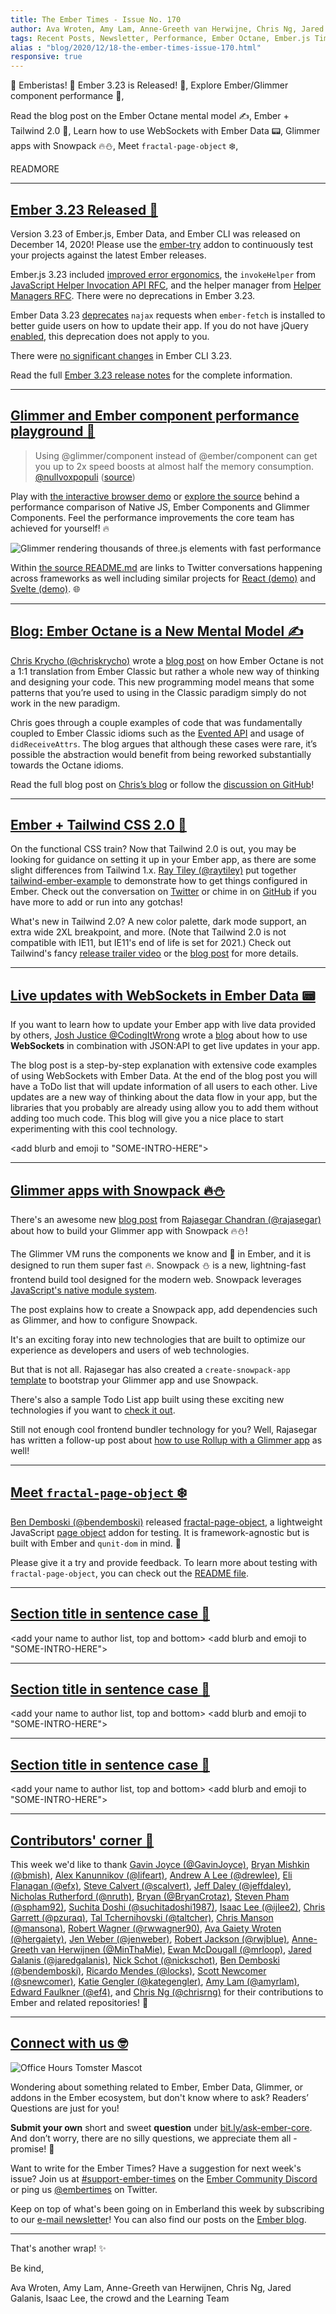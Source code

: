 ```yaml
---
title: The Ember Times - Issue No. 170
author: Ava Wroten, Amy Lam, Anne-Greeth van Herwijne, Chris Ng, Jared Galanis, Isaac Lee, the crowd
tags: Recent Posts, Newsletter, Performance, Ember Octane, Ember.js Times, Ember Times, 2020
alias : "blog/2020/12/18-the-ember-times-issue-170.html"
responsive: true
---
```


👏 Emberistas! 🐹
Ember 3.23 is Released! 🐹,
Explore Ember/Glimmer component performance 🚅,
<!--alex ignore nuts-->
Read the blog post on the Ember Octane mental model ✍️,
Ember + Tailwind 2.0 🎨,
Learn how to use WebSockets with Ember Data 📟,
Glimmer apps with Snowpack 🔥️⛄,
Meet `fractal-page-object` ❄️,

READMORE

---

## [Ember 3.23 Released 🐹](https://blog.emberjs.com/2020/12/14/ember-3-23-released.html)

Version 3.23 of Ember.js, Ember Data, and Ember CLI was released on December 14, 2020! Please use the [ember-try](https://github.com/ember-cli/ember-try) addon to continuously test your projects against the latest Ember releases.

Ember.js 3.23 included [improved error ergonomics](https://github.com/emberjs/ember.js/pull/19213), the `invokeHelper` from [JavaScript Helper Invocation API RFC](https://github.com/emberjs/rfcs/blob/master/text/0626-invoke-helper.md), and the helper manager from [Helper Managers RFC](https://github.com/emberjs/rfcs/blob/master/text/0625-helper-managers.md). There were no deprecations in Ember 3.23.

Ember Data 3.23 [deprecates](https://deprecations.emberjs.com/ember-data/v3.x/#toc_ember-data-najax-fallback) `najax` requests when `ember-fetch` is installed to better guide users on how to update their app. If you do not have jQuery [enabled](https://guides.emberjs.com/release/configuring-ember/optional-features/), this deprecation does not apply to you.

There were [no significant changes](https://github.com/ember-cli/ember-cli/releases/tag/v3.23.0) in Ember CLI 3.23.

Read the full [Ember 3.23 release notes](https://blog.emberjs.com/2020/12/14/ember-3-23-released.html) for the complete information.

---

## [Glimmer and Ember component performance playground 🚅](https://nullvoxpopuli.github.io/ember-three-boxes-demo/)

> Using @glimmer/component instead of @ember/component can get you up to 2x speed boosts at almost half the memory consumption.
> [@nullvoxpopuli](https://twitter.com/nullvoxpopuli) ([source](https://twitter.com/nullvoxpopuli/status/1335616011744251907))

Play with [the interactive browser demo](https://nullvoxpopuli.github.io/ember-three-boxes-demo/) or [explore the source](https://github.com/NullVoxPopuli/ember-three-boxes-demo) behind a performance comparison of Native JS, Ember Components and Glimmer Components. Feel the performance improvements the core team has achieved for yourself! 🔥

![Glimmer rendering thousands of three.js elements with fast performance](/images/blog/emberjstimes/nullvoxpopuli-glimmer-performance.png)

Within [the source README.md](https://github.com/NullVoxPopuli/ember-three-boxes-demo/blob/master/README.md) are links to Twitter conversations happening across frameworks as well including similar projects for [React (demo)](https://twitter.com/0xca0a/status/1199997552466288641) and [Svelte (demo)](https://twitter.com/Rich_Harris/status/1200807952522842112). 🌐

---

<!--alex ignore nuts-->
## [Blog: Ember Octane is a New Mental Model ✍️](https://v5.chriskrycho.com/journal/ember-octane-is-a-new-mental-model/)

<!--alex ignore easy-->
[Chris Krycho (@chriskrycho)](https://github.com/chriskrycho) wrote a [blog post](https://v5.chriskrycho.com/journal/ember-octane-is-a-new-mental-model/) on how Ember Octane is not a 1:1 translation from Ember Classic but rather a whole new way of thinking and designing your code. This new programming model means that some patterns that you’re used to using in the Classic paradigm simply do not work in the new paradigm.

Chris goes through a couple examples of code that was fundamentally coupled to Ember Classic idioms such as the [Evented API](https://api.emberjs.com/ember/release/classes/Evented) and usage of `didReceiveAttrs`. The blog argues that although these cases were rare, it’s possible the abstraction would benefit from being reworked substantially towards the Octane idioms.

Read the full blog post on [Chris’s blog](https://v5.chriskrycho.com/journal/ember-octane-is-a-new-mental-model/) or follow the [discussion on GitHub](https://github.com/emberjs/rfcs/pull/669#issuecomment-739320902)!

---

## [Ember + Tailwind CSS 2.0 🎨](https://twitter.com/alexlafroscia/status/1330557883566739456)

On the functional CSS train? Now that Tailwind 2.0 is out, you may be looking for guidance on setting it up in your Ember app, as there are some slight differences from Tailwind 1.x. [Ray Tiley (@raytiley)](https://github.com/raytiley/tailwind-ember-example) put together [tailwind-ember-example](https://github.com/raytiley/tailwind-ember-example) to demonstrate how to get things configured in Ember. Check out the conversation on [Twitter](https://twitter.com/raytiley/status/1330493161848905730) or chime in on [GitHub](https://github.com/raytiley/tailwind-ember-example) if you have more to add or run into any gotchas!

What's new in Tailwind 2.0? A new color palette, dark mode support, an extra wide 2XL breakpoint, and more. (Note that Tailwind 2.0 is not compatible with IE11, but IE11's end of life is set for 2021.) Check out Tailwind's fancy [release trailer video](https://www.youtube.com/watch?v=3u_vIdnJYLc&feature=emb_logo) or the [blog post](https://blog.tailwindcss.com/tailwindcss-v2) for more details.

---

## [Live updates with WebSockets in Ember Data 📟](https://codingitwrong.com/2020/10/02/ember-data-live-updates-with-rails.html)

If you want to learn how to update your Ember app with live data provided by others, [Josh Justice @CodingItWrong](https://github.com/codingitwrong) wrote a [blog](https://codingitwrong.com/2020/10/02/ember-data-live-updates-with-rails.html) about how to use **WebSockets** in combination with JSON:API to get live updates in your app. 

The blog post is a step-by-step explanation with extensive code examples of using WebSockets with Ember Data. At the end of the blog post you will have a ToDo list that will update information of all users to each other. Live updates are a new way of thinking about the data flow in your app, but the libraries that you probably are already using allow you to add them without adding too much code. This blog will give you a nice place to start experimenting with this cool technology.


<add blurb and emoji to "SOME-INTRO-HERE">

---

## [Glimmer apps with Snowpack 🔥️⛄](https://dev.to/rajasegar/building-glimmer-apps-with-snowpack-igc)

There's an awesome new [blog post](https://dev.to/rajasegar/building-glimmer-apps-with-snowpack-igc) from [Rajasegar Chandran (@rajasegar)](https://github.com/rajasegar) about how to build your Glimmer app with Snowpack 🔥️⛄!

The Glimmer VM runs the components we know and 💜 in Ember, and it is designed to run them super fast 🔥. Snowpack ⛄️ is a new, lightning-fast frontend build tool designed for the modern web. Snowpack leverages [JavaScript's native module system](https://developer.mozilla.org/en-US/docs/Web/JavaScript/Reference/Statements/import).

The post explains how to create a Snowpack app, add dependencies such as Glimmer, and how to configure Snowpack.

It's an exciting foray into new technologies that are built to optimize our experience as developers and users of web technologies.

But that is not all. Rajasegar has also created a `create-snowpack-app` [template](https://github.com/rajasegar/snowpack-app-template-glimmer) to bootstrap your Glimmer app and use Snowpack. 

There's also a sample Todo List app built using these exciting new technologies if you want to [check it out](https://todolist-glimmer-snowpack.surge.sh/).

Still not enough cool frontend bundler technology for you? Well, Rajasegar has written a follow-up post about [how to use Rollup with a Glimmer app](https://dev.to/rajasegar/building-glimmer-apps-with-rollup-3jcj) as well!

---

## [Meet `fractal-page-object` ❄️](https://twitter.com/bendemboski/status/1338545855054270464)

[Ben Demboski (@bendemboski)](https://github.com/bendemboski) released [fractal-page-object](https://github.com/bendemboski/fractal-page-object), a lightweight JavaScript [page object](https://martinfowler.com/bliki/PageObject.html) addon for testing. It is framework-agnostic but is built with Ember and `qunit-dom` in mind. 🧡

Please give it a try and provide feedback. To learn more about testing with `fractal-page-object`, you can check out the [README file](https://github.com/bendemboski/fractal-page-object#fractal-page-object).

---

## [Section title in sentence case 🐹](section-url)

<change section title emoji>
<consider adding some bold to your paragraph>
<please include link to external article/repo/etc in paragraph / body text, not just header title above>

<add your name to author list, top and bottom>
<add blurb and emoji to "SOME-INTRO-HERE">

---

## [Section title in sentence case 🐹](section-url)

<change section title emoji>
<consider adding some bold to your paragraph>
<please include link to external article/repo/etc in paragraph / body text, not just header title above>

<add your name to author list, top and bottom>
<add blurb and emoji to "SOME-INTRO-HERE">

---

## [Section title in sentence case 🐹](section-url)

<change section title emoji>
<consider adding some bold to your paragraph>
<please include link to external article/repo/etc in paragraph / body text, not just header title above>

<add your name to author list, top and bottom>
<add blurb and emoji to "SOME-INTRO-HERE">

---

## [Contributors' corner 👏](https://guides.emberjs.com/release/contributing/repositories/)

<p>This week we'd like to thank <a href="https://github.com/GavinJoyce" rel="noopener noreferrer" target="_blank">Gavin Joyce (@GavinJoyce)</a>, <a href="https://github.com/bmish" rel="noopener noreferrer" target="_blank">Bryan Mishkin (@bmish)</a>, <a href="https://github.com/lifeart" rel="noopener noreferrer" target="_blank">Alex Kanunnikov (@lifeart)</a>, <a href="https://github.com/drewlee" rel="noopener noreferrer" target="_blank">Andrew A Lee (@drewlee)</a>, <a href="https://github.com/efx" rel="noopener noreferrer" target="_blank">Eli Flanagan (@efx)</a>, <a href="https://github.com/scalvert" rel="noopener noreferrer" target="_blank">Steve Calvert (@scalvert)</a>, <a href="https://github.com/jeffdaley" rel="noopener noreferrer" target="_blank">Jeff Daley (@jeffdaley)</a>, <a href="https://github.com/nruth" rel="noopener noreferrer" target="_blank">Nicholas Rutherford (@nruth)</a>, <a href="https://github.com/BryanCrotaz" rel="noopener noreferrer" target="_blank">Bryan (@BryanCrotaz)</a>, <a href="https://github.com/spham92" rel="noopener noreferrer" target="_blank">Steven Pham (@spham92)</a>, <a href="https://github.com/suchitadoshi1987" rel="noopener noreferrer" target="_blank">Suchita Doshi (@suchitadoshi1987)</a>, <a href="https://github.com/ijlee2" rel="noopener noreferrer" target="_blank">Isaac Lee (@ijlee2)</a>, <a href="https://github.com/pzuraq" rel="noopener noreferrer" target="_blank">Chris Garrett (@pzuraq)</a>, <a href="https://github.com/taltcher" rel="noopener noreferrer" target="_blank">Tal Tchernihovski (@taltcher)</a>, <a href="https://github.com/mansona" rel="noopener noreferrer" target="_blank">Chris Manson (@mansona)</a>, <a href="https://github.com/rwwagner90" rel="noopener noreferrer" target="_blank">Robert Wagner (@rwwagner90)</a>, <a href="https://github.com/hergaiety" rel="noopener noreferrer" target="_blank">Ava Gaiety Wroten (@hergaiety)</a>, <a href="https://github.com/jenweber" rel="noopener noreferrer" target="_blank">Jen Weber (@jenweber)</a>, <a href="https://github.com/rwjblue" rel="noopener noreferrer" target="_blank">Robert Jackson (@rwjblue)</a>, <a href="https://github.com/MinThaMie" rel="noopener noreferrer" target="_blank">Anne-Greeth van Herwijnen (@MinThaMie)</a>, <a href="https://github.com/mrloop" rel="noopener noreferrer" target="_blank">Ewan McDougall (@mrloop)</a>, <a href="https://github.com/jaredgalanis" rel="noopener noreferrer" target="_blank">Jared Galanis (@jaredgalanis)</a>, <a href="https://github.com/nickschot" rel="noopener noreferrer" target="_blank">Nick Schot (@nickschot)</a>, <a href="https://github.com/bendemboski" rel="noopener noreferrer" target="_blank">Ben Demboski (@bendemboski)</a>, <a href="https://github.com/locks" rel="noopener noreferrer" target="_blank">Ricardo Mendes (@locks)</a>, <a href="https://github.com/snewcomer" rel="noopener noreferrer" target="_blank">Scott Newcomer (@snewcomer)</a>, <a href="https://github.com/kategengler" rel="noopener noreferrer" target="_blank">Katie Gengler (@kategengler)</a>, <a href="https://github.com/amyrlam" rel="noopener noreferrer" target="_blank">Amy Lam (@amyrlam)</a>, <a href="https://github.com/ef4" rel="noopener noreferrer" target="_blank">Edward Faulkner (@ef4)</a>, and <a href="https://github.com/chrisrng" rel="noopener noreferrer" target="_blank">Chris Ng (@chrisrng)</a> for their contributions to Ember and related repositories! 💖</p>

---

## [Connect with us 🤓](https://docs.google.com/forms/d/e/1FAIpQLScqu7Lw_9cIkRtAiXKitgkAo4xX_pV1pdCfMJgIr6Py1V-9Og/viewform)

<div class="blog-row">
  <img class="float-right small transparent padded" alt="Office Hours Tomster Mascot" title="Readers' Questions" src="/images/tomsters/officehours.png" />

  <p>Wondering about something related to Ember, Ember Data, Glimmer, or addons in the Ember ecosystem, but don't know where to ask? Readers’ Questions are just for you!</p>

  <p><strong>Submit your own</strong> short and sweet <strong>question</strong> under <a href="https://bit.ly/ask-ember-core" target="rq">bit.ly/ask-ember-core</a>. And don’t worry, there are no silly questions, we appreciate them all - promise! 🤞</p>

  <p>Want to write for the Ember Times? Have a suggestion for next week's issue? Join us at <a href="https://discordapp.com/channels/480462759797063690/485450546887786506">#support-ember-times</a> on the <a href="https://discord.gg/emberjs">Ember Community Discord</a> or ping us <a href="https://twitter.com/embertimes">@embertimes</a> on Twitter.</p>

  <p>Keep on top of what's been going on in Emberland this week by subscribing to our <a href="https://the-emberjs-times.ongoodbits.com/">e-mail newsletter</a>! You can also find our posts on the <a href="https://emberjs.com/blog/tags/newsletter.html">Ember blog</a>.</p>
</div>

---

That's another wrap! ✨

Be kind,

Ava Wroten, Amy Lam, Anne-Greeth van Herwijnen, Chris Ng, Jared Galanis, Isaac Lee, the crowd and the Learning Team

